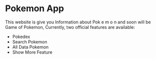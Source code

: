 # Pokemon App

This website is give you Information about Pok e m o n and soon will be Game of Pokemon,
Currently, two official features are available:

- Pokedex
- Search Pokemon
- All Data Pokemon
- Show More Feature
